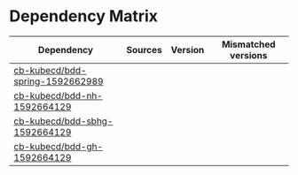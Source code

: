 # Dependency Matrix

Dependency | Sources | Version | Mismatched versions
---------- | ------- | ------- | -------------------
[cb-kubecd/bdd-spring-1592662989](https://github.com/cb-kubecd/bdd-spring-1592662989.git) |  | []() | 
[cb-kubecd/bdd-nh-1592664129](https://github.com/cb-kubecd/bdd-nh-1592664129.git) |  | []() | 
[cb-kubecd/bdd-sbhg-1592664129](https://github.com/cb-kubecd/bdd-sbhg-1592664129.git) |  | []() | 
[cb-kubecd/bdd-gh-1592664129](https://github.com/cb-kubecd/bdd-gh-1592664129.git) |  | []() | 
